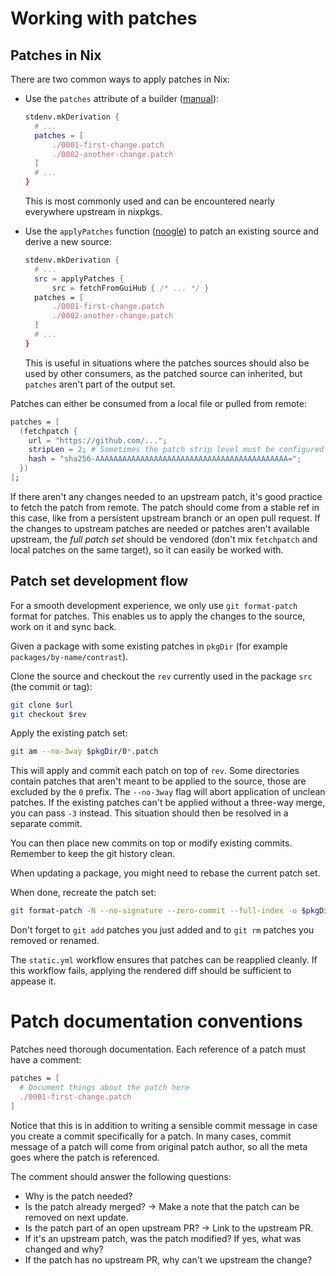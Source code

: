 # Working with patches

## Patches in Nix

There are two common ways to apply patches in Nix:

- Use the `patches` attribute of a builder
  ([manual](https://nixos.org/manual/nixpkgs/unstable/#var-stdenv-patches)):

  ```nix
  stdenv.mkDerivation {
    # ...
    patches = [
        ./0001-first-change.patch
        ./0002-another-change.patch
    ]
    # ...
  }
  ```
  This is most commonly used and can be encountered nearly everywhere upstream
  in nixpkgs.

- Use the `applyPatches` function
  ([noogle](https://noogle.dev/f/pkgs/applyPatches)) to patch an existing source
  and derive a new source:

  ```nix
  stdenv.mkDerivation {
    # ...
    src = applyPatches {
        src = fetchFromGuiHub { /* ... */ }
    patches = [
        ./0001-first-change.patch
        ./0002-another-change.patch
    ]
    # ...
  }
  ```

  This is useful in situations where the patches sources should also be used by
  other consumers, as the patched source can inherited, but `patches` aren't
  part of the output set.

Patches can either be consumed from a local file or pulled from remote:

```nix
patches = [
  (fetchpatch {
    url = "https://github.com/...";
    stripLen = 2; # Sometimes the patch strip level must be configured
    hash = "sha256-AAAAAAAAAAAAAAAAAAAAAAAAAAAAAAAAAAAAAAAAAAA=";
  })
];
```

If there aren't any changes needed to an upstream patch, it's good practice to
fetch the patch from remote. The patch should come from a stable ref in this
case, like from a persistent upstream branch or an open pull request. If the
changes to upstream patches are needed or patches aren't available upstream, the
_full patch set_ should be vendored (don't mix `fetchpatch` and local patches on
the same target), so it can easily be worked with.

## Patch set development flow

For a smooth development experience, we only use `git format-patch` format for
patches. This enables us to apply the changes to the source, work on it and sync
back.

Given a package with some existing patches in `pkgDir` (for example
`packages/by-name/contrast`).

Clone the source and checkout the `rev` currently used in the package `src` (the
commit or tag):

```sh
git clone $url
git checkout $rev
```

Apply the existing patch set:

```sh
git am --no-3way $pkgDir/0*.patch
```

This will apply and commit each patch on top of `rev`. Some directories contain
patches that aren't meant to be applied to the source, those are excluded by the
`0` prefix. The `--no-3way` flag will abort application of unclean patches. If
the existing patches can't be applied without a three-way merge, you can pass
`-3` instead. This situation should then be resolved in a separate commit.

You can then place new commits on top or modify existing commits. Remember to
keep the git history clean.

When updating a package, you might need to rebase the current patch set.

When done, recreate the patch set:

```sh
git format-patch -N --no-signature --zero-commit --full-index -o $pkgDir $rev
```

Don't forget to `git add` patches you just added and to `git rm` patches you
removed or renamed.

The `static.yml` workflow ensures that patches can be reapplied cleanly. If this
workflow fails, applying the rendered diff should be sufficient to appease it.

# Patch documentation conventions

Patches need thorough documentation. Each reference of a patch must have a
comment:

```nix
patches = [
  # Document things about the patch here
  ./0001-first-change.patch
]
```

Notice that this is in addition to writing a sensible commit message in case you
create a commit specifically for a patch. In many cases, commit message of a
patch will come from original patch author, so all the meta goes where the patch
is referenced.

The comment should answer the following questions:

- Why is the patch needed?
- Is the patch already merged? -> Make a note that the patch can be removed on
  next update.
- Is the patch part of an open upstream PR? -> Link to the upstream PR.
- If it's an upstream patch, was the patch modified? If yes, what was changed
  and why?
- If the patch has no upstream PR, why can't we upstream the change?
